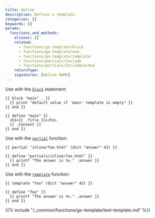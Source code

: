 ```yaml
---
title: define
description: Defines a template.
categories: []
keywords: []
params:
  functions_and_methods:
    aliases: []
    related:
      - functions/go-template/block
      - functions/go-template/end
      - functions/go-template/template
      - functions/partials/Include
      - functions/partials/IncludeCached
    returnType:
    signatures: [define NAME]
---
```


Use with the [`block`] statement:

```go-html-template
{{ block "main" . }}
  {{ print "default value if 'main' template is empty" }}
{{ end }}

{{ define "main" }}
  <h1>{{ .Title }}</h1>
  {{ .Content }}
{{ end }}
```

Use with the [`partial`] function:

```go-html-template
{{ partial "inline/foo.html" (dict "answer" 42) }}

{{ define "partials/inline/foo.html" }}
  {{ printf "The answer is %v." .answer }}
{{ end }}
```

Use with the [`template`] function:

```go-html-template
{{ template "foo" (dict "answer" 42) }}

{{ define "foo" }}
  {{ printf "The answer is %v." .answer }}
{{ end }}
```

[`block`]: /functions/go-template/block/
[`template`]: /functions/go-template/block/
[`partial`]: /functions/partials/include/

{{% include "/_common/functions/go-template/text-template.md" %}}
